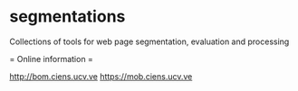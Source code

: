 segmentations
===========
 Collections of tools for web page segmentation, evaluation and processing
 
 = Online information =
 
 http://bom.ciens.ucv.ve
 https://mob.ciens.ucv.ve
